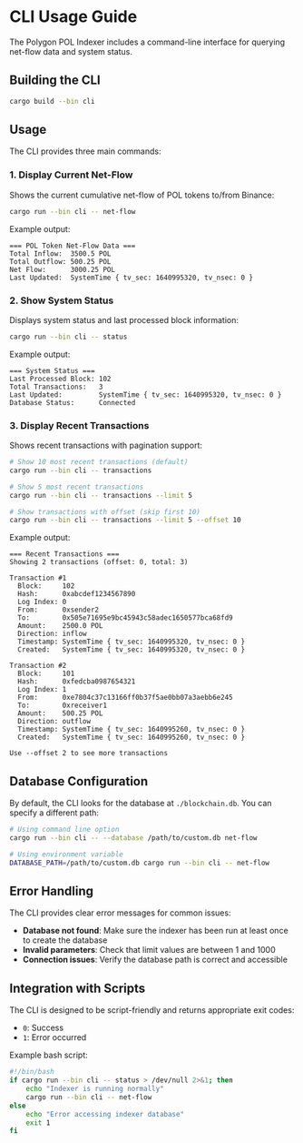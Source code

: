 # CLI Usage Guide

The Polygon POL Indexer includes a command-line interface for querying net-flow data and system status.

## Building the CLI

```bash
cargo build --bin cli
```

## Usage

The CLI provides three main commands:

### 1. Display Current Net-Flow

Shows the current cumulative net-flow of POL tokens to/from Binance:

```bash
cargo run --bin cli -- net-flow
```

Example output:

```
=== POL Token Net-Flow Data ===
Total Inflow:  3500.5 POL
Total Outflow: 500.25 POL
Net Flow:      3000.25 POL
Last Updated:  SystemTime { tv_sec: 1640995320, tv_nsec: 0 }
```

### 2. Show System Status

Displays system status and last processed block information:

```bash
cargo run --bin cli -- status
```

Example output:

```
=== System Status ===
Last Processed Block: 102
Total Transactions:   3
Last Updated:         SystemTime { tv_sec: 1640995320, tv_nsec: 0 }
Database Status:      Connected
```

### 3. Display Recent Transactions

Shows recent transactions with pagination support:

```bash
# Show 10 most recent transactions (default)
cargo run --bin cli -- transactions

# Show 5 most recent transactions
cargo run --bin cli -- transactions --limit 5

# Show transactions with offset (skip first 10)
cargo run --bin cli -- transactions --limit 5 --offset 10
```

Example output:

```
=== Recent Transactions ===
Showing 2 transactions (offset: 0, total: 3)

Transaction #1
  Block:     102
  Hash:      0xabcdef1234567890
  Log Index: 0
  From:      0xsender2
  To:        0x505e71695e9bc45943c58adec1650577bca68fd9
  Amount:    2500.0 POL
  Direction: inflow
  Timestamp: SystemTime { tv_sec: 1640995320, tv_nsec: 0 }
  Created:   SystemTime { tv_sec: 1640995320, tv_nsec: 0 }

Transaction #2
  Block:     101
  Hash:      0xfedcba0987654321
  Log Index: 1
  From:      0xe7804c37c13166ff0b37f5ae0bb07a3aebb6e245
  To:        0xreceiver1
  Amount:    500.25 POL
  Direction: outflow
  Timestamp: SystemTime { tv_sec: 1640995260, tv_nsec: 0 }
  Created:   SystemTime { tv_sec: 1640995260, tv_nsec: 0 }

Use --offset 2 to see more transactions
```

## Database Configuration

By default, the CLI looks for the database at `./blockchain.db`. You can specify a different path:

```bash
# Using command line option
cargo run --bin cli -- --database /path/to/custom.db net-flow

# Using environment variable
DATABASE_PATH=/path/to/custom.db cargo run --bin cli -- net-flow
```

## Error Handling

The CLI provides clear error messages for common issues:

- **Database not found**: Make sure the indexer has been run at least once to create the database
- **Invalid parameters**: Check that limit values are between 1 and 1000
- **Connection issues**: Verify the database path is correct and accessible

## Integration with Scripts

The CLI is designed to be script-friendly and returns appropriate exit codes:

- `0`: Success
- `1`: Error occurred

Example bash script:

```bash
#!/bin/bash
if cargo run --bin cli -- status > /dev/null 2>&1; then
    echo "Indexer is running normally"
    cargo run --bin cli -- net-flow
else
    echo "Error accessing indexer database"
    exit 1
fi
```
